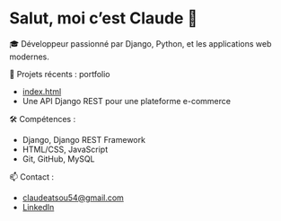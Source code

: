 # Salut, moi c’est Claude 👋

🎓 Développeur passionné par Django, Python, et les applications web modernes.

🚀 Projets récents :
portfolio
- [index.html](https://claudeprogrammeur.github.io)
- Une API Django REST pour une plateforme e-commerce

🛠️ Compétences :
- Django, Django REST Framework
- HTML/CSS, JavaScript
- Git, GitHub, MySQL

📫 Contact :
- claudeatsou54@gmail.com
- [LinkedIn](https://linkedin.com/in/claude)
